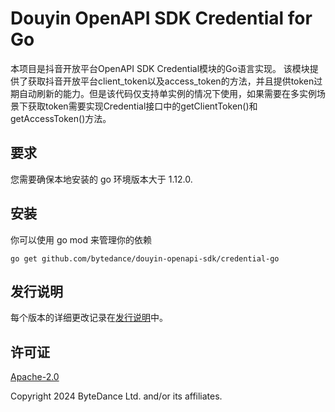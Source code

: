 # Douyin OpenAPI SDK Credential for Go
本项目是抖音开放平台OpenAPI SDK Credential模块的Go语言实现。
该模块提供了获取抖音开放平台client_token以及access_token的方法，并且提供token过期自动刷新的能力。但是该代码仅支持单实例的情况下使用，如果需要在多实例场景下获取token需要实现Credential接口中的getClientToken()和getAccessToken()方法。


## 要求
您需要确保本地安装的 go 环境版本大于 1.12.0.

## 安装
你可以使用 go mod 来管理你的依赖
```
go get github.com/bytedance/douyin-openapi-sdk/credential-go
```

## 发行说明
每个版本的详细更改记录在[发行说明](./ChangeLog.txt)中。


## 许可证
[Apache-2.0](http://www.apache.org/licenses/LICENSE-2.0)

Copyright 2024 ByteDance Ltd. and/or its affiliates.